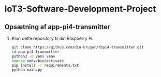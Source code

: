 # IoT3-Software-Development-Project

## Opsætning af app-pi4-transmitter

1. Klon dette repository til din Raspberry Pi:
   ```bash
   git clone https://github.com/din-bruger/rbpi4-transmitter.git
   cd app-pi4-transmitter
   python3 -m venv venv
   source venv/bin/activate
   pip install -r requirements.txt
   python main.py
